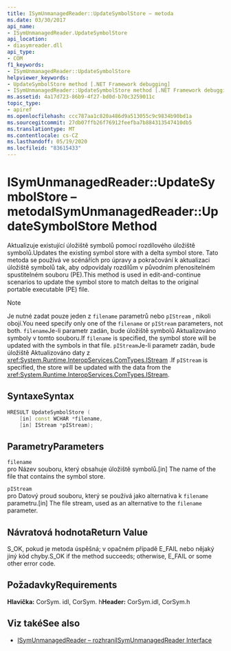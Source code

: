 ```yaml
---
title: ISymUnmanagedReader::UpdateSymbolStore – metoda
ms.date: 03/30/2017
api_name:
- ISymUnmanagedReader.UpdateSymbolStore
api_location:
- diasymreader.dll
api_type:
- COM
f1_keywords:
- ISymUnmanagedReader::UpdateSymbolStore
helpviewer_keywords:
- UpdateSymbolStore method [.NET Framework debugging]
- ISymUnmanagedReader::UpdateSymbolStore method [.NET Framework debugging]
ms.assetid: 4a17d723-86b9-4f27-bd0d-b70c3259011c
topic_type:
- apiref
ms.openlocfilehash: ccc787aa1c820a486d9a513055c9c9834b90bd1a
ms.sourcegitcommit: 27db07ffb26f76912feefba7b884313547410db5
ms.translationtype: MT
ms.contentlocale: cs-CZ
ms.lasthandoff: 05/19/2020
ms.locfileid: "83615433"
---
```

# <a name="isymunmanagedreaderupdatesymbolstore-method"></a><span data-ttu-id="dbbe2-102">ISymUnmanagedReader::UpdateSymbolStore – metoda</span><span class="sxs-lookup"><span data-stu-id="dbbe2-102">ISymUnmanagedReader::UpdateSymbolStore Method</span></span>
<span data-ttu-id="dbbe2-103">Aktualizuje existující úložiště symbolů pomocí rozdílového úložiště symbolů.</span><span class="sxs-lookup"><span data-stu-id="dbbe2-103">Updates the existing symbol store with a delta symbol store.</span></span> <span data-ttu-id="dbbe2-104">Tato metoda se používá ve scénářích pro úpravy a pokračování k aktualizaci úložiště symbolů tak, aby odpovídaly rozdílům v původním přenositelném spustitelném souboru (PE).</span><span class="sxs-lookup"><span data-stu-id="dbbe2-104">This method is used in edit-and-continue scenarios to update the symbol store to match deltas to the original portable executable (PE) file.</span></span>  
  
> [!NOTE]
> <span data-ttu-id="dbbe2-105">Je nutné zadat pouze jeden z `filename` parametrů nebo `pIStream` , nikoli obojí.</span><span class="sxs-lookup"><span data-stu-id="dbbe2-105">You need specify only one of the `filename` or `pIStream` parameters, not both.</span></span> <span data-ttu-id="dbbe2-106">`filename`Je-li parametr zadán, bude úložiště symbolů Aktualizováno symboly v tomto souboru.</span><span class="sxs-lookup"><span data-stu-id="dbbe2-106">If `filename` is specified, the symbol store will be updated with the symbols in that file.</span></span> <span data-ttu-id="dbbe2-107">`pIStream`Je-li parametr zadán, bude úložiště Aktualizováno daty z <xref:System.Runtime.InteropServices.ComTypes.IStream> .</span><span class="sxs-lookup"><span data-stu-id="dbbe2-107">If `pIStream` is specified, the store will be updated with the data from the <xref:System.Runtime.InteropServices.ComTypes.IStream>.</span></span>  
  
## <a name="syntax"></a><span data-ttu-id="dbbe2-108">Syntaxe</span><span class="sxs-lookup"><span data-stu-id="dbbe2-108">Syntax</span></span>  
  
```cpp  
HRESULT UpdateSymbolStore (  
    [in] const WCHAR *filename,  
    [in] IStream *pIStream);  
```  
  
## <a name="parameters"></a><span data-ttu-id="dbbe2-109">Parametry</span><span class="sxs-lookup"><span data-stu-id="dbbe2-109">Parameters</span></span>  
 `filename`  
 <span data-ttu-id="dbbe2-110">pro Název souboru, který obsahuje úložiště symbolů.</span><span class="sxs-lookup"><span data-stu-id="dbbe2-110">[in] The name of the file that contains the symbol store.</span></span>  
  
 `pIStream`  
 <span data-ttu-id="dbbe2-111">pro Datový proud souboru, který se používá jako alternativa k `filename` parametru.</span><span class="sxs-lookup"><span data-stu-id="dbbe2-111">[in] The file stream, used as an alternative to the `filename` parameter.</span></span>  
  
## <a name="return-value"></a><span data-ttu-id="dbbe2-112">Návratová hodnota</span><span class="sxs-lookup"><span data-stu-id="dbbe2-112">Return Value</span></span>  
 <span data-ttu-id="dbbe2-113">S_OK, pokud je metoda úspěšná; v opačném případě E_FAIL nebo nějaký jiný kód chyby.</span><span class="sxs-lookup"><span data-stu-id="dbbe2-113">S_OK if the method succeeds; otherwise, E_FAIL or some other error code.</span></span>  
  
## <a name="requirements"></a><span data-ttu-id="dbbe2-114">Požadavky</span><span class="sxs-lookup"><span data-stu-id="dbbe2-114">Requirements</span></span>  
 <span data-ttu-id="dbbe2-115">**Hlavička:** CorSym. idl, CorSym. h</span><span class="sxs-lookup"><span data-stu-id="dbbe2-115">**Header:** CorSym.idl, CorSym.h</span></span>  
  
## <a name="see-also"></a><span data-ttu-id="dbbe2-116">Viz také</span><span class="sxs-lookup"><span data-stu-id="dbbe2-116">See also</span></span>

- [<span data-ttu-id="dbbe2-117">ISymUnmanagedReader – rozhraní</span><span class="sxs-lookup"><span data-stu-id="dbbe2-117">ISymUnmanagedReader Interface</span></span>](isymunmanagedreader-interface.md)
